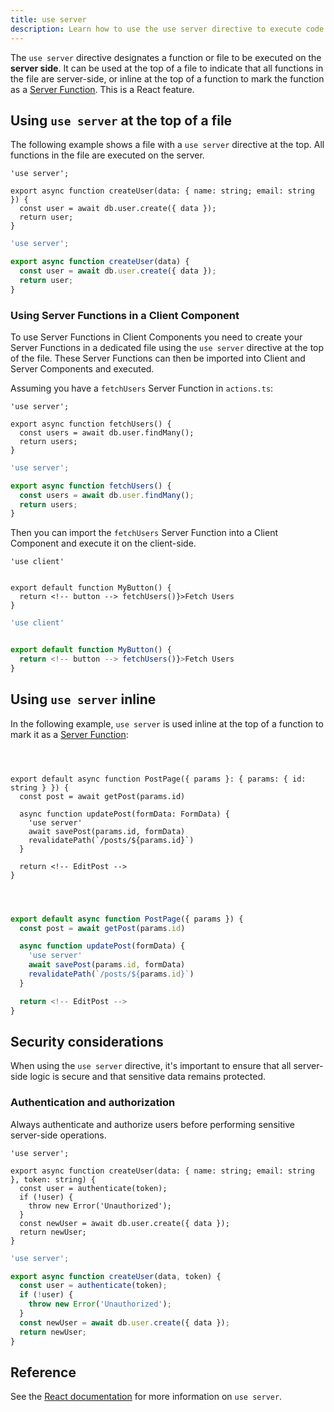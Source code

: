 ```yaml
---
title: use server
description: Learn how to use the use server directive to execute code on the server.
---
```


The `use server` directive designates a function or file to be executed on the **server side**. It can be used at the top of a file to indicate that all functions in the file are server-side, or inline at the top of a function to mark the function as a [Server Function](https://19.react.dev/reference/rsc/server-functions). This is a React feature.

## Using `use server` at the top of a file

The following example shows a file with a `use server` directive at the top. All functions in the file are executed on the server.

```tsx filename="app/actions.ts" highlight={1} switcher
'use server';

export async function createUser(data: { name: string; email: string }) {
  const user = await db.user.create({ data });
  return user;
}
```

```jsx filename="app/actions.js" highlight={1} switcher
'use server';

export async function createUser(data) {
  const user = await db.user.create({ data });
  return user;
}
```

### Using Server Functions in a Client Component

To use Server Functions in Client Components you need to create your Server Functions in a dedicated file using the `use server` directive at the top of the file. These Server Functions can then be imported into Client and Server Components and executed.

Assuming you have a `fetchUsers` Server Function in `actions.ts`:

```tsx filename="app/actions.ts" highlight={1} switcher
'use server';

export async function fetchUsers() {
  const users = await db.user.findMany();
  return users;
}
```

```jsx filename="app/actions.js" highlight={1} switcher
'use server';

export async function fetchUsers() {
  const users = await db.user.findMany();
  return users;
}
```

Then you can import the `fetchUsers` Server Function into a Client Component and execute it on the client-side.

```tsx filename="app/components/my-button.tsx" highlight={1,2,8} switcher
'use client'


export default function MyButton() {
  return <!-- button --> fetchUsers()}>Fetch Users
}
```

```jsx filename="app/components/my-button.js" highlight={1,2,8} switcher
'use client'


export default function MyButton() {
  return <!-- button --> fetchUsers()}>Fetch Users
}
```

## Using `use server` inline

In the following example, `use server` is used inline at the top of a function to mark it as a [Server Function](https://19.react.dev/reference/rsc/server-functions):

```tsx filename="app/posts/[id]/page.tsx" switcher highlight={8}



export default async function PostPage({ params }: { params: { id: string } }) {
  const post = await getPost(params.id)

  async function updatePost(formData: FormData) {
    'use server'
    await savePost(params.id, formData)
    revalidatePath(`/posts/${params.id}`)
  }

  return <!-- EditPost -->
}
```

```jsx filename="app/posts/[id]/page.js" switcher highlight={8}



export default async function PostPage({ params }) {
  const post = await getPost(params.id)

  async function updatePost(formData) {
    'use server'
    await savePost(params.id, formData)
    revalidatePath(`/posts/${params.id}`)
  }

  return <!-- EditPost -->
}
```

## Security considerations

When using the `use server` directive, it's important to ensure that all server-side logic is secure and that sensitive data remains protected.

### Authentication and authorization

Always authenticate and authorize users before performing sensitive server-side operations.

```tsx filename="app/actions.ts" highlight={1,7,8,9,10} switcher
'use server';

export async function createUser(data: { name: string; email: string }, token: string) {
  const user = authenticate(token);
  if (!user) {
    throw new Error('Unauthorized');
  }
  const newUser = await db.user.create({ data });
  return newUser;
}
```

```jsx filename="app/actions.js" highlight={1,7,8,9,10} switcher
'use server';

export async function createUser(data, token) {
  const user = authenticate(token);
  if (!user) {
    throw new Error('Unauthorized');
  }
  const newUser = await db.user.create({ data });
  return newUser;
}
```

## Reference

See the [React documentation](https://react.dev/reference/rsc/use-server) for more information on `use server`.
